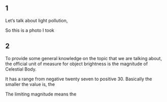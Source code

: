 ## 1

Let’s talk about light pollution, 

So this is a photo I took 

## 2

To provide some general knowledge on the topic that we are talking about, the official unit of measure for object brightness is the magnitude of Celestial Body. 

It has a range from negative twenty seven to positive 30. Basically the smaller the value is, the 

The limiting magnitude means the

